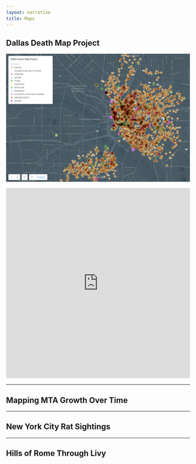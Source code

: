 ```yaml
---
layout: narrative
title: Maps
---
```


## Dallas Death Map Project

![The overview of the Dallas Death Map](https://github.com/isawil/isawil.github.io/blob/master/assets/ddm-2019.png)

<iframe width="100%" height="520" frameborder="0" src="https://isawil.carto.com/builder/c4402a6d-038f-412b-a3dc-1aa6f164a651/embed" allowfullscreen webkitallowfullscreen mozallowfullscreen oallowfullscreen msallowfullscreen></iframe>

---

## Mapping MTA Growth Over Time

---

## New York City Rat Sightings

---

## Hills of Rome Through Livy
